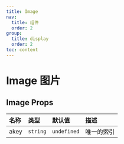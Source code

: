 ```yaml
---
title: Image
nav:
  title: 组件
  order: 2
group:
  title: display
  order: 2
toc: content
---
```


# Image 图片

<!-- ## 简单上手

<code src="./demo/base"></code> -->

## Image Props

| 名称 | 类型     | 默认值      | 描述       |
| :--- | :------- | :---------- | :--------- |
| akey | `string` | `undefined` | 唯一的索引 |
